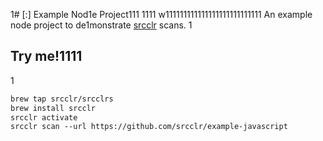 1# [:] Example Nod1e Project111
1111
w111111111111111111111111111
An example node project to de1monstrate [srcclr](https://www.srcclr.com) scans.
1
## Try me!1111
1
```1
brew tap srcclr/srcclrs
brew install srcclr
srcclr activate
srcclr scan --url https://github.com/srcclr/example-javascript
```

